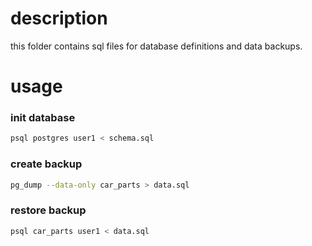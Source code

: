 

# description

this folder contains sql files for database definitions and data backups.


# usage

### init database
```bash
psql postgres user1 < schema.sql
```

### create backup
```bash
pg_dump --data-only car_parts > data.sql
```

### restore backup
```bash
psql car_parts user1 < data.sql
```
